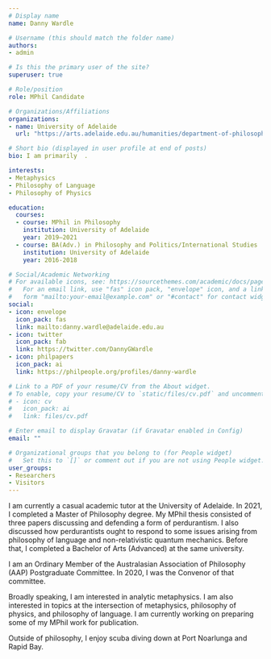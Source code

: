 ```yaml
---
# Display name
name: Danny Wardle

# Username (this should match the folder name)
authors:
- admin

# Is this the primary user of the site?
superuser: true

# Role/position
role: MPhil Candidate

# Organizations/Affiliations
organizations:
- name: University of Adelaide
  url: "https://arts.adelaide.edu.au/humanities/department-of-philosophy"

# Short bio (displayed in user profile at end of posts)
bio: I am primarily  .

interests:
- Metaphysics
- Philosophy of Language
- Philosophy of Physics

education:
  courses:
  - course: MPhil in Philosophy
    institution: University of Adelaide
    year: 2019–2021
  - course: BA(Adv.) in Philosophy and Politics/International Studies
    institution: University of Adelaide
    year: 2016-2018

# Social/Academic Networking
# For available icons, see: https://sourcethemes.com/academic/docs/page-builder/#icons
#   For an email link, use "fas" icon pack, "envelope" icon, and a link in the
#   form "mailto:your-email@example.com" or "#contact" for contact widget.
social:
- icon: envelope
  icon_pack: fas
  link: mailto:danny.wardle@adelaide.edu.au
- icon: twitter
  icon_pack: fab
  link: https://twitter.com/DannyGWardle
- icon: philpapers
  icon_pack: ai
  link: https://philpeople.org/profiles/danny-wardle

# Link to a PDF of your resume/CV from the About widget.
# To enable, copy your resume/CV to `static/files/cv.pdf` and uncomment the lines below.
# - icon: cv
#   icon_pack: ai
#   link: files/cv.pdf

# Enter email to display Gravatar (if Gravatar enabled in Config)
email: ""

# Organizational groups that you belong to (for People widget)
#   Set this to `[]` or comment out if you are not using People widget.
user_groups:
- Researchers
- Visitors
---
```


I am currently a casual academic tutor at the University of Adelaide. In 2021, I completed a Master of Philosophy degree. My MPhil thesis consisted of three papers discussing and defending a form of perdurantism. I also discussed how perdurantists ought to respond to some issues arising from philosophy of language and non-relativistic quantum mechanics. Before that, I completed a Bachelor of Arts (Advanced) at the same university.

I am an Ordinary Member of the Australasian Association of Philosophy (AAP) Postgraduate Committee. In 2020, I was the Convenor of that committee.

Broadly speaking, I am interested in analytic metaphysics. I am also interested in topics at the intersection of metaphysics, philosophy of physics, and philosophy of language. I am currently working on preparing some of my MPhil work for publication. 

Outside of philosophy, I enjoy scuba diving down at Port Noarlunga and Rapid Bay.
